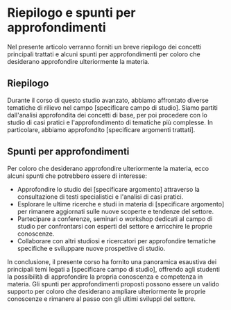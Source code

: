# Riepilogo e spunti per approfondimenti

Nel presente articolo verranno forniti un breve riepilogo dei concetti principali trattati e alcuni spunti per approfondimenti per coloro che desiderano approfondire ulteriormente la materia.

## Riepilogo

Durante il corso di questo studio avanzato, abbiamo affrontato diverse tematiche di rilievo nel campo [specificare campo di studio]. Siamo partiti dall'analisi approfondita dei concetti di base, per poi procedere con lo studio di casi pratici e l'approfondimento di tematiche più complesse. In particolare, abbiamo approfondito [specificare argomenti trattati].

## Spunti per approfondimenti

Per coloro che desiderano approfondire ulteriormente la materia, ecco alcuni spunti che potrebbero essere di interesse:
- Approfondire lo studio dei [specificare argomento] attraverso la consultazione di testi specialistici e l'analisi di casi pratici.
- Esplorare le ultime ricerche e studi in materia di [specificare argomento] per rimanere aggiornati sulle nuove scoperte e tendenze del settore.
- Partecipare a conferenze, seminari o workshop dedicati al campo di studio per confrontarsi con esperti del settore e arricchire le proprie conoscenze.
- Collaborare con altri studiosi e ricercatori per approfondire tematiche specifiche e sviluppare nuove prospettive di studio.

In conclusione, il presente corso ha fornito una panoramica esaustiva dei principali temi legati a [specificare campo di studio], offrendo agli studenti la possibilità di approfondire la propria conoscenza e competenza in materia. Gli spunti per approfondimenti proposti possono essere un valido supporto per coloro che desiderano ampliare ulteriormente le proprie conoscenze e rimanere al passo con gli ultimi sviluppi del settore.